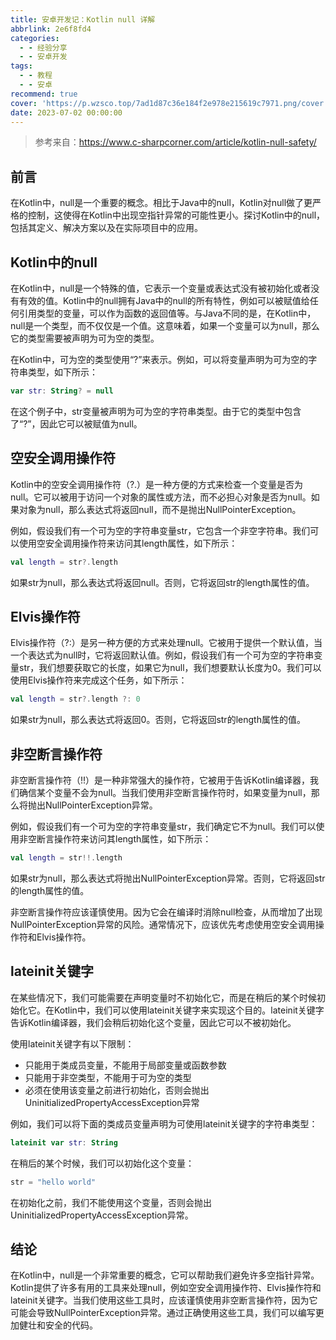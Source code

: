 ```yaml
---
title: 安卓开发记：Kotlin null 详解
abbrlink: 2e6f8fd4
categories:
  - - 经验分享
  - - 安卓开发
tags:
  - - 教程
  - - 安卓
recommend: true
cover: 'https://p.wzsco.top/7ad1d87c36e184f2e978e215619c7971.png/cover'
date: 2023-07-02 00:00:00
---
```

> 参考来自：https://www.c-sharpcorner.com/article/kotlin-null-safety/

## 前言

在Kotlin中，null是一个重要的概念。相比于Java中的null，Kotlin对null做了更严格的控制，这使得在Kotlin中出现空指针异常的可能性更小。探讨Kotlin中的null，包括其定义、解决方案以及在实际项目中的应用。

## Kotlin中的null

在Kotlin中，null是一个特殊的值，它表示一个变量或表达式没有被初始化或者没有有效的值。Kotlin中的null拥有Java中的null的所有特性，例如可以被赋值给任何引用类型的变量，可以作为函数的返回值等。与Java不同的是，在Kotlin中，null是一个类型，而不仅仅是一个值。这意味着，如果一个变量可以为null，那么它的类型需要被声明为可为空的类型。

在Kotlin中，可为空的类型使用“?”来表示。例如，可以将变量声明为可为空的字符串类型，如下所示：

```kotlin
var str: String? = null
```

在这个例子中，str变量被声明为可为空的字符串类型。由于它的类型中包含了“?”，因此它可以被赋值为null。

## 空安全调用操作符

Kotlin中的空安全调用操作符（?.）是一种方便的方式来检查一个变量是否为null。它可以被用于访问一个对象的属性或方法，而不必担心对象是否为null。如果对象为null，那么表达式将返回null，而不是抛出NullPointerException。

例如，假设我们有一个可为空的字符串变量str，它包含一个非空字符串。我们可以使用空安全调用操作符来访问其length属性，如下所示：

```kotlin
val length = str?.length
```

如果str为null，那么表达式将返回null。否则，它将返回str的length属性的值。

## Elvis操作符

Elvis操作符（?:）是另一种方便的方式来处理null。它被用于提供一个默认值，当一个表达式为null时，它将返回默认值。例如，假设我们有一个可为空的字符串变量str，我们想要获取它的长度，如果它为null，我们想要默认长度为0。我们可以使用Elvis操作符来完成这个任务，如下所示：

```kotlin
val length = str?.length ?: 0
```

如果str为null，那么表达式将返回0。否则，它将返回str的length属性的值。

## 非空断言操作符

非空断言操作符（!!）是一种非常强大的操作符，它被用于告诉Kotlin编译器，我们确信某个变量不会为null。当我们使用非空断言操作符时，如果变量为null，那么将抛出NullPointerException异常。

例如，假设我们有一个可为空的字符串变量str，我们确定它不为null。我们可以使用非空断言操作符来访问其length属性，如下所示：

```kotlin
val length = str!!.length
```

如果str为null，那么表达式将抛出NullPointerException异常。否则，它将返回str的length属性的值。

非空断言操作符应该谨慎使用。因为它会在编译时消除null检查，从而增加了出现NullPointerException异常的风险。通常情况下，应该优先考虑使用空安全调用操作符和Elvis操作符。

## lateinit关键字

在某些情况下，我们可能需要在声明变量时不初始化它，而是在稍后的某个时候初始化它。在Kotlin中，我们可以使用lateinit关键字来实现这个目的。lateinit关键字告诉Kotlin编译器，我们会稍后初始化这个变量，因此它可以不被初始化。

使用lateinit关键字有以下限制：

- 只能用于类成员变量，不能用于局部变量或函数参数
- 只能用于非空类型，不能用于可为空的类型
- 必须在使用该变量之前进行初始化，否则会抛出UninitializedPropertyAccessException异常

例如，我们可以将下面的类成员变量声明为可使用lateinit关键字的字符串类型：

```kotlin
lateinit var str: String
```

在稍后的某个时候，我们可以初始化这个变量：

```kotlin
str = "hello world"
```

在初始化之前，我们不能使用这个变量，否则会抛出UninitializedPropertyAccessException异常。

## 结论

在Kotlin中，null是一个非常重要的概念，它可以帮助我们避免许多空指针异常。Kotlin提供了许多有用的工具来处理null，例如空安全调用操作符、Elvis操作符和lateinit关键字。当我们使用这些工具时，应该谨慎使用非空断言操作符，因为它可能会导致NullPointerException异常。通过正确使用这些工具，我们可以编写更加健壮和安全的代码。